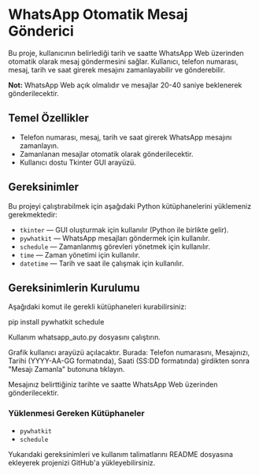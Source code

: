 # WhatsApp Otomatik Mesaj Gönderici

Bu proje, kullanıcının belirlediği tarih ve saatte WhatsApp Web üzerinden otomatik olarak mesaj göndermesini sağlar. Kullanıcı, telefon numarası, mesaj, tarih ve saat girerek mesajını zamanlayabilir ve gönderebilir.

**Not:** WhatsApp Web açık olmalıdır ve mesajlar 20-40 saniye beklenerek gönderilecektir.


## Temel Özellikler

- Telefon numarası, mesaj, tarih ve saat girerek WhatsApp mesajını zamanlayın.
- Zamanlanan mesajlar otomatik olarak gönderilecektir.
- Kullanıcı dostu Tkinter GUI arayüzü.


## Gereksinimler
Bu projeyi çalıştırabilmek için aşağıdaki Python kütüphanelerini yüklemeniz gerekmektedir:

- `tkinter` — GUI oluşturmak için kullanılır (Python ile birlikte gelir).
- `pywhatkit` — WhatsApp mesajları göndermek için kullanılır.
- `schedule` — Zamanlanmış görevleri yönetmek için kullanılır.
- `time` — Zaman yönetimi için kullanılır.
- `datetime` — Tarih ve saat ile çalışmak için kullanılır.


## Gereksinimlerin Kurulumu
Aşağıdaki komut ile gerekli kütüphaneleri kurabilirsiniz:

pip install pywhatkit schedule

Kullanım
whatsapp_auto.py dosyasını çalıştırın.


Grafik kullanıcı arayüzü açılacaktır. Burada:
Telefon numarasını,
Mesajınızı,
Tarihi (YYYY-AA-GG formatında),
Saati (SS:DD formatında)
girdikten sonra "Mesajı Zamanla" butonuna tıklayın.

Mesajınız belirttiğiniz tarihte ve saatte WhatsApp Web üzerinden gönderilecektir.



### Yüklenmesi Gereken Kütüphaneler

- `pywhatkit`
- `schedule`

Yukarıdaki gereksinimleri ve kullanım talimatlarını README dosyasına ekleyerek projenizi GitHub'a yükleyebilirsiniz.
